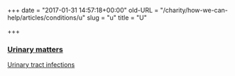 +++
date = "2017-01-31 14:57:18+00:00"
old-URL = "/charity/how-we-can-help/articles/conditions/u"
slug = "u"
title = "U"

+++

### [Urinary matters](http://localhost/charity/how-we-can-help/articles/conditions/u/urinary-matters/)
[Urinary tract infections](http://localhost/charity/how-we-can-help/articles/conditions/u/a-common-problem-for-women/)
